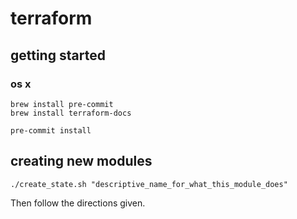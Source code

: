 # terraform

## getting started

### os x

```
brew install pre-commit
brew install terraform-docs

pre-commit install
```

## creating new modules

```
./create_state.sh "descriptive_name_for_what_this_module_does"
```

Then follow the directions given.
